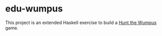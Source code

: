 # edu-wumpus

This project is an extended Haskell exercise to build a [Hunt the
Wumpus](https://www.atariarchives.org/bcc1/showpage.php?page=247) game.

